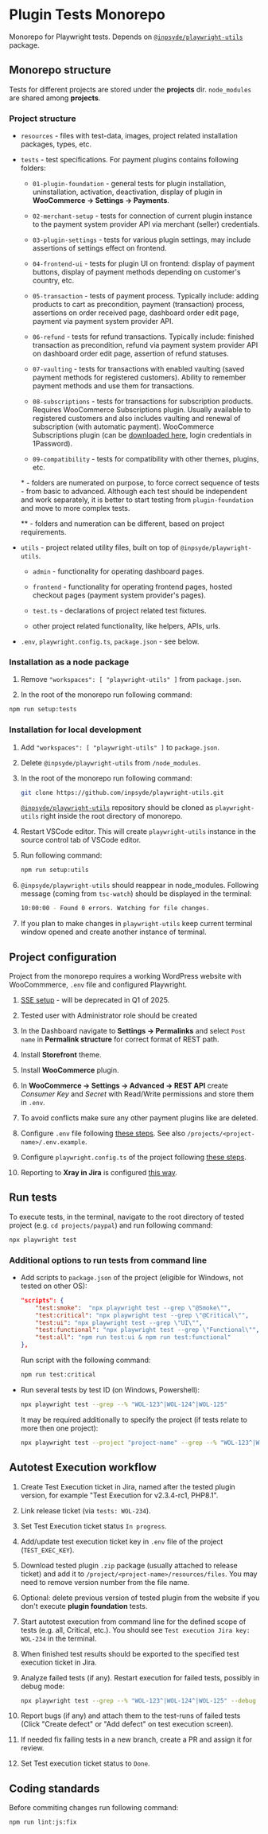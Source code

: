 # Plugin Tests Monorepo

Monorepo for Playwright tests. Depends on [`@inpsyde/playwright-utils`](https://github.com/inpsyde/playwright-utils) package.

## Monorepo structure

Tests for different projects are stored under the __projects__ dir. `node_modules` are shared among __projects__.

### Project structure

- `resources` - files with test-data, images, project related installation packages, types, etc.

- `tests` - test specifications. For payment plugins contains following folders:
	
	- `01-plugin-foundation` - general tests for plugin installation, uninstallation, activation, deactivation, display of plugin in __WooCommerce -> Settings -> Payments__.

	- `02-merchant-setup` - tests for connection of current plugin instance to the payment system provider API via merchant (seller) credentials.

	- `03-plugin-settings` - tests for various plugin settings, may include assertions of settings effect on frontend.

	- `04-frontend-ui` - tests for plugin UI on frontend: display of payment buttons, display of payment methods depending on customer's country, etc.

	- `05-transaction` - tests of payment process. Typically include: adding products to cart as precondition, payment (transaction) process, assertions on order received page, dashboard order edit page, payment via payment system provider API.

	- `06-refund` - tests for refund transactions. Typically include: finished transaction as precondition, refund via payment system provider API on dashboard order edit page, assertion of refund statuses.

	- `07-vaulting` - tests for transactions with enabled vaulting (saved payment methods for registered customers). Ability to remember payment methods and use them for transactions.

	- `08-subscriptions` - tests for transactions for subscription products. Requires WooCommerce Subscriptions plugin. Usually available to registered customers and also includes vaulting and renewal of subscription (with automatic payment). WooCommerce Subscriptions plugin (can be [downloaded here](https://woocommerce.com/my-account/downloads/), login credentials in 1Password).

	- `09-compatibility` - tests for compatibility with other themes, plugins, etc.

	\* - folders are numerated on purpose, to force correct sequence of tests - from basic to advanced. Although each test should be independent and work separately, it is better to start testing from `plugin-foundation` and move to more complex tests.

	\*\* - folders and numeration can be different, based on project requirements.

- `utils` - project related utility files, built on top of `@inpsyde/playwright-utils`.

	- `admin` - functionality for operating dashboard pages.

	- `frontend` - functionality for operating frontend pages, hosted checkout pages (payment system provider's pages).

	- `test.ts` - declarations of project related test fixtures.

	- other project related functionality, like helpers, APIs, urls.

- `.env`, `playwright.config.ts`, `package.json` - see below.

### Installation as a node package

1. Remove `"workspaces": [ "playwright-utils" ]` from `package.json`.

2. In the root of the monorepo run following command:

```bash
npm run setup:tests
```

### Installation for local development

1. Add `"workspaces": [ "playwright-utils" ]` to `package.json`.

2. Delete `@inpsyde/playwright-utils` from `/node_modules`.

3. In the root of the monorepo run following command:

	```bash
	git clone https://github.com/inpsyde/playwright-utils.git
	```

	[`@inpsyde/playwright-utils`](https://github.com/inpsyde/playwright-utils) repository should be cloned as `playwright-utils` right inside the root directory of monorepo.

4. Restart VSCode editor. This will create `playwright-utils` instance in the source control tab of VSCode editor.

5. Run following command:

	```bash
	npm run setup:utils
	```

6. `@inpsyde/playwright-utils` should reappear in node_modules. Following message (coming from `tsc-watch`) should be displayed in the terminal:

	```bash
	10:00:00 - Found 0 errors. Watching for file changes.
	```

7. If you plan to make changes in `playwright-utils` keep current terminal window opened and create another instance of terminal.

## Project configuration

Project from the monorepo requires a working WordPress website with WooCommmerce, `.env` file and configured Playwright.

1. [SSE setup](https://inpsyde.atlassian.net/wiki/spaces/AT/pages/3175907370/Self+Service+WordPress+Environment) - will be deprecated in Q1 of 2025.

2. Tested user with Administrator role should be created
  
2. In the Dashboard navigate to __Settings -> Permalinks__ and select `Post name` in __Permalink structure__ for correct format of REST path.

3. Install __Storefront__ theme.
   
4. Install __WooCommerce__ plugin.

5. In __WooCommerce -> Settings -> Advanced -> REST API__ create _Consumer Key_ and _Secret_ with Read/Write permissions and store them in `.env`.

6. To avoid conflicts make sure any other payment plugins like are deleted.

7. Configure `.env` file following [these steps](https://github.com/inpsyde/playwright-utils?tab=readme-ov-file#env-variables). See also `/projects/<project-name>/.env.example`.

8. Configure `playwright.config.ts` of the project following [these steps](https://github.com/inpsyde/playwright-utils?tab=readme-ov-file#playwright-configuration).

9. Reporting to __Xray in Jira__ is configured [this way](https://github.com/inpsyde/playwright-utils?tab=readme-ov-file#reporting-to-xray-in-jira).

## Run tests

To execute tests, in the terminal, navigate to the root directory of tested project (e.g. `cd projects/paypal`) and run following command:

```bash
npx playwright test
```

### Additional options to run tests from command line

- Add scripts to `package.json` of the project (eligible for Windows, not tested on other OS):

	```json
	"scripts": {
		"test:smoke":  "npx playwright test --grep \"@Smoke\"",
		"test:critical": "npx playwright test --grep \"@Critical\"",
		"test:ui": "npx playwright test --grep \"UI\"",
		"test:functional": "npx playwright test --grep \"Functional\"",
		"test:all": "npm run test:ui & npm run test:functional"
	},
	```

	Run script with the following command:

	```bash
	npm run test:critical
	```

- Run several tests by test ID (on Windows, Powershell):

	```bash
	npx playwright test --grep --% "WOL-123^|WOL-124^|WOL-125"
	```

	It may be required additionally to specify the project (if tests relate to more then one project):

	```bash
	npx playwright test --project "project-name" --grep --% "WOL-123^|WOL-124^|WOL-125"
	```

## Autotest Execution workflow

1. Create Test Execution ticket in Jira, named after the tested plugin version, for example "Test Execution for v2.3.4-rc1, PHP8.1".

2. Link release ticket (via `tests: WOL-234`).

3. Set Test Execution ticket status `In progress`.

4. Add/update test execution ticket key in `.env` file of the project (`TEST_EXEC_KEY`).

5. Download tested plugin `.zip` package (usually attached to release ticket) and add it to `/project/<project-name>/resources/files`. You may need to remove version number from the file name.

6. Optional: delete previous version of tested plugin from the website if you don't execute __plugin foundation__ tests.

7. Start autotest execution from command line for the defined scope of tests (e.g. all, Critical, etc.). You should see `Test execution Jira key: WOL-234` in the terminal.

8. When finished test results should be exported to the specified test execution ticket in Jira.

9. Analyze failed tests (if any). Restart execution for failed tests, possibly in debug mode:

	```bash
	npx playwright test --grep --% "WOL-123^|WOL-124^|WOL-125" --debug
	```

10. Report bugs (if any) and attach them to the test-runs of failed tests (Click "Create defect" or "Add defect" on test execution screen).

11. If needed fix failing tests in a new branch, create a PR and assign it for review.

12. Set Test execution ticket status to `Done`.

## Coding standards

Before commiting changes run following command:

```bash
npm run lint:js:fix
```
